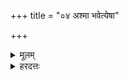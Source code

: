 +++
title = "०४ अश्मा भवेत्येषा"

+++
<details><summary>मूलम्</summary>

अश्मा॑ भ॒वेत्ये॒षा ।  
</details>
<details><summary>हरदत्तः</summary>

मूर्धन्यवघ्राणम् - अश्मा भवेति ॥ गतम् ॥
</details>